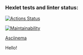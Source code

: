 ### Hexlet tests and linter status:
[![Actions Status](https://github.com/Katalistik/frontend-project-lvl1/workflows/hexlet-check/badge.svg)](https://github.com/Katalistik/frontend-project-lvl1/actions)

[![Maintainability](https://api.codeclimate.com/v1/badges/23e5b0cf59946ebb309f/maintainability)](https://codeclimate.com/github/Katalistik/frontend-project-lvl1/maintainability)

[Asciinema](https://asciinema.org/a/G7xaCcMko0NYsquMEU8wKbp25)

Hello!